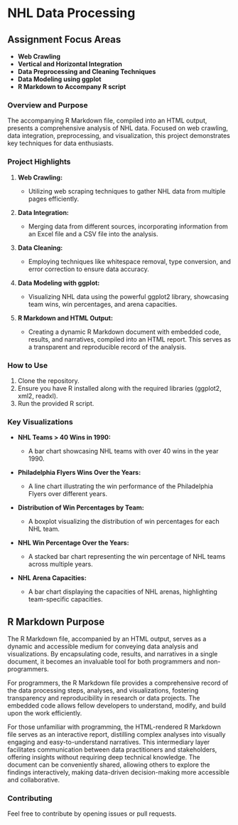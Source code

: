 # NHL Data Processing

## Assignment Focus Areas
- **Web Crawling**
- **Vertical and Horizontal Integration**
- **Data Preprocessing and Cleaning Techniques**
- **Data Modeling using ggplot**
- **R Markdown to Accompany R script**

### Overview and Purpose

The accompanying R Markdown file, compiled into an HTML output, presents a comprehensive analysis of NHL data. Focused on web crawling, data integration, preprocessing, and visualization, this project demonstrates key techniques for data enthusiasts.

### Project Highlights

1. **Web Crawling:**
   - Utilizing web scraping techniques to gather NHL data from multiple pages efficiently.

2. **Data Integration:**
   - Merging data from different sources, incorporating information from an Excel file and a CSV file into the analysis.

3. **Data Cleaning:**
   - Employing techniques like whitespace removal, type conversion, and error correction to ensure data accuracy.

4. **Data Modeling with ggplot:**
   - Visualizing NHL data using the powerful ggplot2 library, showcasing team wins, win percentages, and arena capacities.

5. **R Markdown and HTML Output:**
   - Creating a dynamic R Markdown document with embedded code, results, and narratives, compiled into an HTML report. This serves as a transparent and reproducible record of the analysis.

### How to Use

1. Clone the repository.
2. Ensure you have R installed along with the required libraries (ggplot2, xml2, readxl).
3. Run the provided R script.

### Key Visualizations

- **NHL Teams > 40 Wins in 1990:**
  - A bar chart showcasing NHL teams with over 40 wins in the year 1990.

- **Philadelphia Flyers Wins Over the Years:**
  - A line chart illustrating the win performance of the Philadelphia Flyers over different years.

- **Distribution of Win Percentages by Team:**
  - A boxplot visualizing the distribution of win percentages for each NHL team.

- **NHL Win Percentage Over the Years:**
  - A stacked bar chart representing the win percentage of NHL teams across multiple years.

- **NHL Arena Capacities:**
  - A bar chart displaying the capacities of NHL arenas, highlighting team-specific capacities.

## R Markdown Purpose
The R Markdown file, accompanied by an HTML output, serves as a dynamic and accessible medium for conveying data analysis and visualizations. By encapsulating code, results, and narratives in a single document, it becomes an invaluable tool for both programmers and non-programmers.

For programmers, the R Markdown file provides a comprehensive record of the data processing steps, analyses, and visualizations, fostering transparency and reproducibility in research or data projects. The embedded code allows fellow developers to understand, modify, and build upon the work efficiently.

For those unfamiliar with programming, the HTML-rendered R Markdown file serves as an interactive report, distilling complex analyses into visually engaging and easy-to-understand narratives. This intermediary layer facilitates communication between data practitioners and stakeholders, offering insights without requiring deep technical knowledge. The document can be conveniently shared, allowing others to explore the findings interactively, making data-driven decision-making more accessible and collaborative.

### Contributing

Feel free to contribute by opening issues or pull requests.


